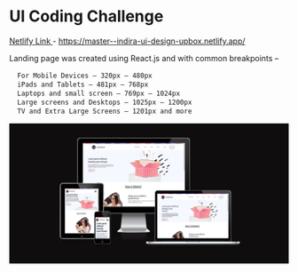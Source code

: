 # UI Coding Challenge


[Netlify Link ](https://master--indira-ui-design-upbox.netlify.app/) - https://master--indira-ui-design-upbox.netlify.app/


Landing page was created using React.js and with common breakpoints –

      For Mobile Devices – 320px — 480px
      iPads and Tablets – 481px — 768px
      Laptops and small screen – 769px — 1024px
      Large screens and Desktops – 1025px — 1200px
      TV and Extra Large Screens – 1201px and more



![My Image](./src/assets/UP_BOX_Screenshot.png)
